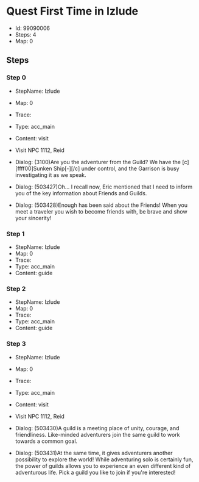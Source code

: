 # Quest First Time in Izlude

- Id: 99090006
- Steps: 4
- Map: 0

## Steps

### Step 0
- StepName:  Izlude
- Map:  0
- Trace:  
- Type:  acc_main
- Content:  visit
- Visit NPC 1112, Reid

- Dialog: (3100)Are you the adventurer from the Guild? We have the [c][ffff00]Sunken Ship[-][/c] under control, and the Garrison is busy investigating it as we speak.
- Dialog: (503427)Oh... I recall now, Eric mentioned that I need to inform you of the key information about Friends and Guilds.
- Dialog: (503428)Enough has been said about the Friends! When you meet a traveler you wish to become friends with, be brave and show your sincerity!


### Step 1
- StepName:  Izlude
- Map:  0
- Trace:  
- Type:  acc_main
- Content:  guide


### Step 2
- StepName:  Izlude
- Map:  0
- Trace:  
- Type:  acc_main
- Content:  guide


### Step 3
- StepName:  Izlude
- Map:  0
- Trace:  
- Type:  acc_main
- Content:  visit
- Visit NPC 1112, Reid

- Dialog: (503430)A guild is a meeting place of unity, courage, and friendliness. Like-minded adventurers join the same guild to work towards a common goal.
- Dialog: (503431)At the same time, it gives adventurers another possibility to explore the world! While adventuring solo is certainly fun, the power of guilds allows you to experience an even different kind of adventurous life. Pick a guild you like to join if you're interested!


